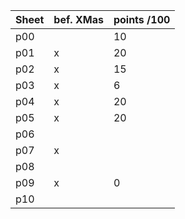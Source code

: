 
Sheet|bef. XMas| points /100
-----|---------|-------------
p00 |   | 10
p01 | x | 20
p02 | x | 15
p03 | x | 6
p04 | x | 20
p05 | x | 20
p06 |   | 
p07 | x | 
p08 |   | 
p09 | x | 0 | 
p10 |   |
